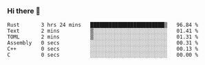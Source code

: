 ### Hi there 👋

<!--
**berkus/berkus** is a ✨ _special_ ✨ repository because its `README.md` (this file) appears on your GitHub profile.

Here are some ideas to get you started:

- 🔭 I’m currently working on ...
- 🌱 I’m currently learning ...
- 👯 I’m looking to collaborate on ...
- 🤔 I’m looking for help with ...
- 💬 Ask me about ...
- 📫 How to reach me: ...
- 😄 Pronouns: ...
- ⚡ Fun fact: ...
-->

<!--START_SECTION:waka-->

```text
Rust       3 hrs 24 mins   ████████████████████████▒   96.84 %
Text       2 mins          ▒░░░░░░░░░░░░░░░░░░░░░░░░   01.41 %
TOML       2 mins          ▒░░░░░░░░░░░░░░░░░░░░░░░░   01.31 %
Assembly   0 secs          ░░░░░░░░░░░░░░░░░░░░░░░░░   00.31 %
C++        0 secs          ░░░░░░░░░░░░░░░░░░░░░░░░░   00.13 %
C          0 secs          ░░░░░░░░░░░░░░░░░░░░░░░░░   00.00 %
```

<!--END_SECTION:waka-->
